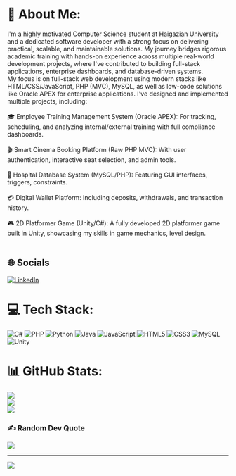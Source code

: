 # 💫 About Me:
I'm a highly motivated Computer Science student at Haigazian University and a dedicated software developer with a strong focus on delivering practical, scalable, and maintainable solutions. My journey bridges rigorous academic training with hands-on experience across multiple real-world development projects, where I've contributed to building full-stack applications, enterprise dashboards, and database-driven systems.<br>My focus is on full-stack web development using modern stacks like HTML/CSS/JavaScript, PHP (MVC), MySQL, as well as low-code solutions like Oracle APEX for enterprise applications. I've designed and implemented multiple projects, including:<br><br>🎓 Employee Training Management System (Oracle APEX): For tracking, scheduling, and analyzing internal/external training with full compliance dashboards.<br><br>🎬 Smart Cinema Booking Platform (Raw PHP MVC): With user authentication, interactive seat selection, and admin tools.<br><br>🏥 Hospital Database System (MySQL/PHP): Featuring GUI interfaces, triggers, constraints.<br><br>💳 Digital Wallet Platform: Including deposits, withdrawals, and transaction history.<br><br>🎮 2D Platformer Game (Unity/C#): 
A fully developed 2D platformer game built in Unity, showcasing my skills in game mechanics, level design.<br><br>


## 🌐 Socials
[![LinkedIn](https://img.shields.io/badge/LinkedIn-%230077B5.svg?logo=linkedin&logoColor=white)]([https://linkedin.com/in/https://www.linkedin.com/in/mahmoud-al-hajj/](https://www.linkedin.com/in/mahmoud-al-hajj/)) 

# 💻 Tech Stack:
![C#](https://img.shields.io/badge/c%23-%23239120.svg?style=for-the-badge&logo=csharp&logoColor=white) ![PHP](https://img.shields.io/badge/php-%23777BB4.svg?style=for-the-badge&logo=php&logoColor=white) ![Python](https://img.shields.io/badge/python-3670A0?style=for-the-badge&logo=python&logoColor=ffdd54) ![Java](https://img.shields.io/badge/java-%23ED8B00.svg?style=for-the-badge&logo=openjdk&logoColor=white) ![JavaScript](https://img.shields.io/badge/javascript-%23323330.svg?style=for-the-badge&logo=javascript&logoColor=%23F7DF1E) ![HTML5](https://img.shields.io/badge/html5-%23E34F26.svg?style=for-the-badge&logo=html5&logoColor=white) ![CSS3](https://img.shields.io/badge/css3-%231572B6.svg?style=for-the-badge&logo=css3&logoColor=white) ![MySQL](https://img.shields.io/badge/mysql-4479A1.svg?style=for-the-badge&logo=mysql&logoColor=white) ![Unity](https://img.shields.io/badge/unity-%23000000.svg?style=for-the-badge&logo=unity&logoColor=white)
# 📊 GitHub Stats:
![](https://github-readme-stats.vercel.app/api?username=Mahmoud-Al-Hajj&theme=dark&hide_border=false&include_all_commits=false&count_private=false)<br/>
![](https://nirzak-streak-stats.vercel.app/?user=Mahmoud-Al-Hajj&theme=dark&hide_border=false)<br/>
![](https://github-readme-stats.vercel.app/api/top-langs/?username=Mahmoud-Al-Hajj&theme=dark&hide_border=false&include_all_commits=false&count_private=false&layout=compact)

### ✍️ Random Dev Quote
![](https://quotes-github-readme.vercel.app/api?type=horizontal&theme=radical)

---
[![](https://visitcount.itsvg.in/api?id=Mahmoud-Al-Hajj&icon=0&color=0)](https://visitcount.itsvg.in)

<!-- Proudly created with GPRM ( https://gprm.itsvg.in ) -->
